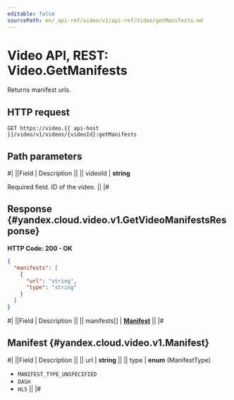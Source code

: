 ```yaml
---
editable: false
sourcePath: en/_api-ref/video/v1/api-ref/Video/getManifests.md
---
```


# Video API, REST: Video.GetManifests

Returns manifest urls.

## HTTP request

```
GET https://video.{{ api-host }}/video/v1/videos/{videoId}:getManifests
```

## Path parameters

#|
||Field | Description ||
|| videoId | **string**

Required field. ID of the video. ||
|#

## Response {#yandex.cloud.video.v1.GetVideoManifestsResponse}

**HTTP Code: 200 - OK**

```json
{
  "manifests": [
    {
      "url": "string",
      "type": "string"
    }
  ]
}
```

#|
||Field | Description ||
|| manifests[] | **[Manifest](#yandex.cloud.video.v1.Manifest)** ||
|#

## Manifest {#yandex.cloud.video.v1.Manifest}

#|
||Field | Description ||
|| url | **string** ||
|| type | **enum** (ManifestType)

- `MANIFEST_TYPE_UNSPECIFIED`
- `DASH`
- `HLS` ||
|#